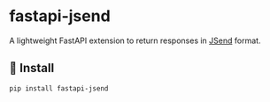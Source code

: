 # fastapi-jsend

A lightweight FastAPI extension to return responses in [JSend](https://github.com/omniti-labs/jsend) format.

## 🚀 Install

```bash
pip install fastapi-jsend